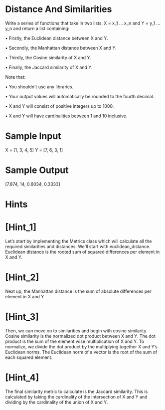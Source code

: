 # Distance And Similarities

  Write a series of functions that take in two lists, X = x_1 ... x_n and
  Y = y_1 ... y_n and return a list containing:

  • Firstly, the Euclidean distance between X and Y.

  • Secondly, the Manhattan distance between X and Y.

  • Thirdly, the Cosine similarity of X and Y.

  • Finally, the Jaccard similarity of X and Y.

  Note that:

  • You shouldn't use any libraries.

  • Your output values will automatically be rounded to the fourth decimal.

  • X and Y will consist of positive integers up to 1000.

  • X and Y will have cardinalities between 1 and 10 inclusive.

# Sample Input

X = [1, 3, 4, 5]
Y = [7, 6, 3, 1]

# Sample Output

[7.874, 14, 0.6034, 0.3333]

# Hints

# [Hint_1]

  Let’s start by implementing the Metrics class which will calculate all the required
  similarities and distances. We'll start with euclidean_distance. Euclidean distance
  is the rooted sum of squared differences per element in X and Y.

# [Hint_2]

  Next up, the Manhattan distance is the sum of absolute differences per element in X and Y

# [Hint_3]

  Then, we can move on to similarities and begin with cosine similarity. Cosine similarity
  is the normalized dot product between X and Y. The dot product is the sum of the
  element wise multiplication of X and Y. To normalize, we divide the dot product by
  the multiplying together X and Y’s Euclidean norms. The Euclidean norm of a vector is
  the root of the sum of each squared element.

# [Hint_4]

  The final similarity metric to calculate is the Jaccard similarity. This is
  calculated by taking the cardinality of the intersection of X and Y and dividing
  by the cardinality of the union of X and Y.
